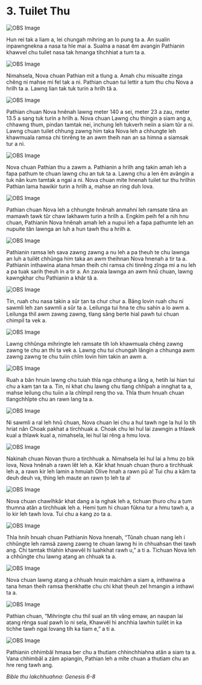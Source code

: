 # 3. Tuilet Thu #

![OBS Image](https://cdn.door43.org/obs/jpg/360px/obs-en-03-01.jpg)

Hun rei tak a liam a, lei chungah mihring an lo pung ta a. An sualin inpawngnekna a nasa ta hle mai a. Sualna a nasat êm avangin Pathianin khawvel chu tuilet nasa tak hmanga tihchhiat a tum ta a.

![OBS Image](https://cdn.door43.org/obs/jpg/360px/obs-en-03-02.jpg)

Nimahsela, Nova chuan Pathian mit a tlung a. Amah chu misualte zinga chêng ni mahse mi fel tak a ni. Pathian chuan tui lettir a tum thu chu Nova a hrilh ta a. Lawng lian tak tuk turin a hrilh tâ a.

![OBS Image](https://cdn.door43.org/obs/jpg/360px/obs-en-03-03.jpg)

Pathian chuan Nova hnênah lawng meter 140 a sei, meter 23 a zau, meter 13.5 a sang tuk turin a hrilh a. Nova chuan Lawng chu thingin a siam ang a, chhawng thum, pindan tamtak nei, inchung leh tukverh neiin a siam tûr a ni. Lawng chuan tuilet chhung  zawng him taka Nova leh a chhungte leh khawmuala ramsa chi tinrêng te an awm theih nan an sa himna a siamsak tur a ni.

![OBS Image](https://cdn.door43.org/obs/jpg/360px/obs-en-03-04.jpg)

Nova chuan Pathian thu a zawm a. Pathianin a hrilh ang takin amah leh a fapa pathum te chuan lawng chu an tuk ta a. Lawng chu a len êm avângin a tuk nân kum tamtak a ngai a ni. Nova chuan mite hnenah tuilet tur thu hrilhin Pathian lama hawikir turin a hrilh a, mahse an ring duh lova.

![OBS Image](https://cdn.door43.org/obs/jpg/360px/obs-en-03-05.jpg)

Pathian chuan Nova leh a chhungte hnênah anmahni leh ramsate tâna an mamawh tawk tûr chaw lakhawm turin a hrilh a. Engkim peih fel a nih hnu chuan, Pathianin Nova hnênah amah leh a nupui leh a fapa pathumte leh an nupuite tân lawnga an luh a hun tawh thu a hrilh a.

![OBS Image](https://cdn.door43.org/obs/jpg/360px/obs-en-03-06.jpg)

Pathianin ramsa leh sava zawng zawng a nu leh a pa ṭheuh te chu lawnga an luh a tuilêt chhûnga him taka an awm theihnan Nova hnenah a tir ta a. Pathianin inthawina atana hman theih chi ramsa chi tinrêng zînga mi a nu leh a pa tuak sarih ṭheuh in a tir a. An zavaia lawnga an awm hnû chuan, lawng kawngkhar chu Pathianin a khâr tâ a.

![OBS Image](https://cdn.door43.org/obs/jpg/360px/obs-en-03-07.jpg)

Tin, ruah chu nasa takin a sûr ṭan ta chur chur a. Bâng lovin ruah chu ni sawmli leh zan sawmli a sûr ta a. Leilunga tui hna te chu sahin a lo awm a. Leilunga thil awm zawng zawng, tlang sâng berte hial pawh tui chuan chimpil ta vek a.

![OBS Image](https://cdn.door43.org/obs/jpg/360px/obs-en-03-08.jpg)

Lawng chhûnga mihringte leh ramsate tih loh khawmuala chêng zawng zawng te chu an thi ta vek a. Lawng chu tui chungah lângin a chhunga awm zawng zawng te chu tuiin chîm lovin him takin an awm a.

![OBS Image](https://cdn.door43.org/obs/jpg/360px/obs-en-03-09.jpg)

Ruah a bân hnuin lawng chu tuiah thla nga chhung a lâng a, hetih lai hian tui chu a kam ṭan ta a. Tin, ni khat chu lawng chu tlang chhîpah a innghat ta a, mahse leilung chu tuiin a la chîmpil reng tho va. Thla thum hnuah chuan tlangchhîpte chu an rawn lang ta a.

![OBS Image](https://cdn.door43.org/obs/jpg/360px/obs-en-03-10.jpg)

Ni sawmli a ral leh hnû chuan, Nova chuan lei chu a hul tawh nge la hul lo tih hriat nân Choak pakhat a tirchhuak a. Choak chu lei hul lai zawngin a thlawk kual a thlawk kual a, nimahsela, lei hul lai rêng a hmu lova.

![OBS Image](https://cdn.door43.org/obs/jpg/360px/obs-en-03-11.jpg)

Nakinah chuan Novan ṭhuro a tirchhuak a. Nimahsela lei hul lai a hmu zo bik lova, Nova hnênah a rawn lêt leh a. Kâr khat hnuah chuan ṭhuro a tirchhuak leh a, a rawn kir leh lamin a hmuiah Olive hnah a rawn pû a! Tui chu a kâm ta deuh deuh va, thing leh maute an rawn ṭo leh ta a!

![OBS Image](https://cdn.door43.org/obs/jpg/360px/obs-en-03-12.jpg)

Nova chuan chawlhkâr khat dang a la nghak leh a, tichuan ṭhuro chu a ṭum thumna atân a tirchhuak leh a. Hemi ṭum hi chuan fûkna tur a hmu tawh a, a lo kir leh tawh lova. Tui chu a kang zo ta a. 

![OBS Image](https://cdn.door43.org/obs/jpg/360px/obs-en-03-13.jpg)

Thla hnih hnuah chuan Pathianin Nova hnenah, “Tûnah chuan nang leh i chhûngte leh ramsâ zawng zawng te chuan lawng hi in chhuahsan thei tawh ang. Chi tamtak thlahin khawvêl hi luahkhat rawh u,” a ti a. Tichuan Nova leh a chhûngte chu lawng aṭang an chhuak ta a.

![OBS Image](https://cdn.door43.org/obs/jpg/360px/obs-en-03-14.jpg)

Nova chuan lawng aṭang a chhuah hnuin maichâm a siam a, inthawina a tana hman theih ramsa ṭhenkhatte chu chi khat ṭheuh zel hmangin a inthawi ta a.

![OBS Image](https://cdn.door43.org/obs/jpg/360px/obs-en-03-15.jpg)

Pathian chuan, “Mihringte chu thil sual an tih vâng emaw, an naupan lai aṭang rênga sual pawh lo ni sela, Khawvêl hi anchhia lawhin tuilêt in ka tichhe tawh ngai lovang tih ka tiam e,” a ti a.

![OBS Image](https://cdn.door43.org/obs/jpg/360px/obs-en-03-16.jpg)

Pathianin chhimbâl hmasa ber chu a thutiam chhinchhiahna atân a siam ta a. Vana chhimbâl a zâm apiangin, Pathian leh a mîte chuan a thutiam chu an hre reng tawh ang.

_Bible thu lakchhuahna: Genesis 6-8_

